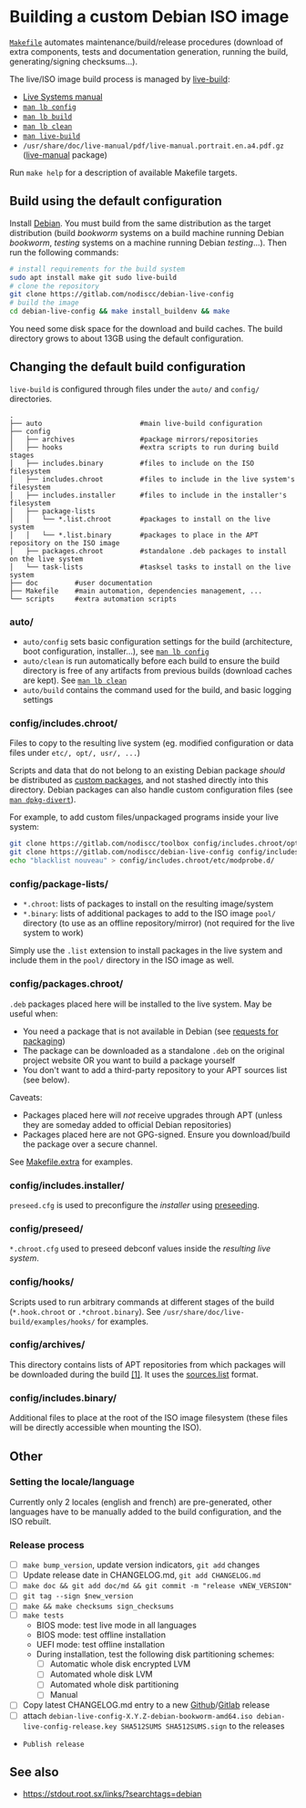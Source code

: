# Building a custom Debian ISO image

[`Makefile`](https://gitlab.com/nodiscc/debian-live-config/-/blob/master/Makefile) automates maintenance/build/release procedures (download of extra components, tests and documentation generation, running the build, generating/signing checksums...).

The live/ISO image build process is managed by [live-build](https://packages.debian.org/bookworm/live-build):

* [Live Systems manual](https://live-team.pages.debian.net/live-manual/html/live-manual/index.en.html)
* [`man lb config`](https://manpages.debian.org/bookworm/live-build/lb_config.1.en.html)
* [`man lb build`](https://manpages.debian.org/bookworm/live-build/lb_build.1.en.html)
* [`man lb clean`](https://manpages.debian.org/bookworm/live-build/lb_clean.1.en.html)
* [`man live-build`](https://manpages.debian.org/bookworm/live-build/live-build.7.en.html)
* `/usr/share/doc/live-manual/pdf/live-manual.portrait.en.a4.pdf.gz` ([live-manual](https://packages.debian.org/bookworm/live-manual) package)

Run `make help` for a description of available Makefile targets.


## Build using the default configuration

Install [Debian](https://www.debian.org). You must build from the same distribution as the target distribution (build *bookworm* systems on a build machine running Debian *bookworm*, *testing* systems on a machine running Debian *testing*...). Then run the following commands:

```bash
# install requirements for the build system
sudo apt install make git sudo live-build
# clone the repository
git clone https://gitlab.com/nodiscc/debian-live-config
# build the image
cd debian-live-config && make install_buildenv && make
```

You need some disk space for the download and build caches. The build directory grows to about 13GB using the default configuration.


## Changing the default build configuration

`live-build` is configured through files under the `auto/` and `config/` directories.

```
.
├── auto                        #main live-build configuration
├── config
│   ├── archives                #package mirrors/repositories
│   ├── hooks                   #extra scripts to run during build stages
│   ├── includes.binary         #files to include on the ISO filesystem
│   ├── includes.chroot         #files to include in the live system's filesystem
│   ├── includes.installer      #files to include in the installer's filesystem
│   ├── package-lists
│   │   └── *.list.chroot		#packages to install on the live system
│   │   └── *.list.binary		#packages to place in the APT repository on the ISO image
│   ├── packages.chroot         #standalone .deb packages to install on the live system
│   └── task-lists              #tasksel tasks to install on the live system
├── doc			#user documentation
├── Makefile	#main automation, dependencies management, ...
└── scripts		#extra automation scripts

```

### auto/

* `auto/config` sets basic configuration settings for the build (architecture, boot configuration, installer...), see [`man lb config`](https://manpages.debian.org/bookworm/live-build/lb_config.1.en.html)
* `auto/clean` is run automatically before each build to ensure the build directory is free of any artifacts from previous builds (download caches are kept). See [`man lb clean`](https://manpages.debian.org/bookworm/live-build/lb_clean.1.en.html)
* `auto/build` contains the command used for the build, and basic logging settings


### config/includes.chroot/

Files to copy to the resulting live system (eg. modified configuration or data files under `etc/, opt/, usr/, ...`)

Scripts and data that do not belong to an existing Debian package _should_ be distributed as [custom packages](http://wiki.debian.org/Packaging), and not stashed directly into this directory. Debian packages can also handle custom configuration files (see [`man dpkg-divert`](https://manpages.debian.org/bookworm/dpkg/dpkg-divert.1.en.html)).

For example, to add custom files/unpackaged programs inside your live system:

```bash
git clone https://gitlab.com/nodiscc/toolbox config/includes.chroot/opt/toolbox
git clone https://gitlab.com/nodiscc/debian-live-config config/includes.chroot/opt/dlc
echo "blacklist nouveau" > config/includes.chroot/etc/modprobe.d/
```

### config/package-lists/

* `*.chroot`: lists of packages to install on the resulting image/system
* `*.binary`: lists of additional packages to add to the ISO image `pool/` directory (to use as an offline repository/mirror) (not required for the live system to work)

Simply use the `.list` extension to install packages in the live system and include them in the `pool/` directory in the ISO image as well.


### config/packages.chroot/

`.deb` packages placed here will be installed to the live system. May be useful when:

- You need a package that is not available in Debian (see [requests for packaging](http://wnpp.debian.net/))
- The package can be downloaded as a standalone `.deb` on the original project website OR you want to build a package yourself
- You don't want to add a third-party repository to your APT sources list (see below).

Caveats:

 - Packages placed here will _not_ receive upgrades through APT (unless they are someday added to official Debian repositories)
 - Packages placed here are not GPG-signed. Ensure you download/build the package over a secure channel.

See [Makefile.extra](https://gitlab.com/nodiscc/debian-live-config/-/blob/master/Makefile.extra) for examples.


### config/includes.installer/

`preseed.cfg` is used to preconfigure the _installer_ using [preseeding](https://wiki.debian.org/Preseed).


### config/preseed/

`*.chroot.cfg` used to preseed debconf values inside the _resulting live system_.


### config/hooks/

Scripts used to run arbitrary commands at different stages of the build (`*.hook.chroot` or `.*chroot.binary`). See `/usr/share/doc/live-build/examples/hooks/` for examples.


### config/archives/

This directory contains lists of APT repositories from which packages will be downloaded during the build [[1]](https://live-team.pages.debian.net/live-manual/html/live-manual/customizing-package-installation.en.html#380). It uses the [sources.list](https://wiki.debian.org/SourcesList) format.


### config/includes.binary/

Additional files to place at the root of the ISO image filesystem (these files will be directly accessible when mounting the ISO).

## Other

### Setting the locale/language

Currently only 2 locales (english and french) are pre-generated, other languages have to be manually added to the build configuration, and the ISO rebuilt.


### Release process

- [ ] `make bump_version`, update version indicators, `git add` changes
- [ ] Update release date in CHANGELOG.md, `git add CHANGELOG.md`
- [ ] `make doc && git add doc/md && git commit -m "release vNEW_VERSION"`
- [ ] `git tag --sign $new_version`
- [ ] `make && make checksums sign_checksums`
- [ ] `make tests`
  - BIOS mode: test live mode in all languages
  - BIOS mode: test offline installation
  - UEFI mode: test offline installation
  - During installation, test the following disk partitioning schemes:
    - [ ] Automatic whole disk encrypted LVM
    - [ ] Automated whole disk LVM
    - [ ] Automated whole disk partitioning
    - [ ] Manual
- [ ] Copy latest CHANGELOG.md entry to a new [Github](https://github.com/nodiscc/debian-live-config/releases)/[Gitlab](https://gitlab.com/nodiscc/debian-live-config/-/releases) release
- [ ] attach `debian-live-config-X.Y.Z-debian-bookworm-amd64.iso debian-live-config-release.key SHA512SUMS SHA512SUMS.sign` to the releases
- `Publish release`
 


## See also

 - <https://stdout.root.sx/links/?searchtags=debian>
